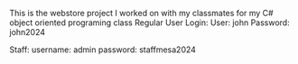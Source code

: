 This is the webstore project I worked on with my classmates for my C# object oriented programing class
Regular User Login:
User: john
Password: john2024

Staff:
username: admin
password: staffmesa2024
